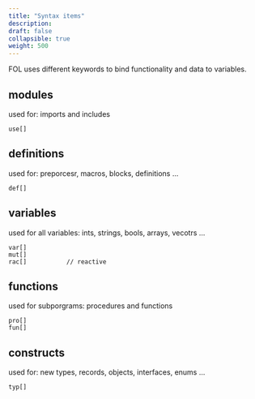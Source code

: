 ```yaml
---
title: "Syntax items"
description: 
draft: false
collapsible: true
weight: 500
---
```


FOL uses different keywords to bind functionality and data to variables.

## modules
used for: imports and includes
```
use[]
```

## definitions
used for: preporcesr, macros, blocks, definitions ...
```
def[]
```

## variables
used for all variables: ints, strings, bools, arrays, vecotrs ...
```
var[]
mut[]
rac[]           // reactive
```
## functions
used for subporgrams: procedures and functions
```
pro[]
fun[]
```

## constructs
used for: new types, records, objects, interfaces, enums ...
```
typ[]
```

